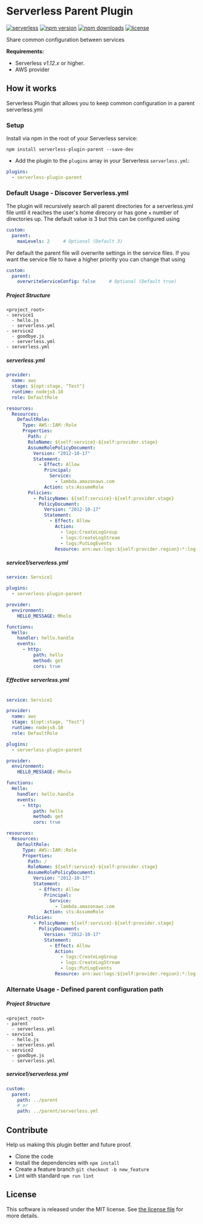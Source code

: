 Serverless Parent Plugin 
==========================
[![serverless](http://public.serverless.com/badges/v3.svg)](http://www.serverless.com)
[![npm version](https://badge.fury.io/js/serverless-plugin-parent.svg)](https://badge.fury.io/js/serverless-plugin-parent)
[![npm downloads](https://img.shields.io/npm/dm/serverless-plugin-parent.svg)](https://www.npmjs.com/package/serverless-plugin-parent)
[![license](https://img.shields.io/npm/l/serverless-plugin-parent.svg)](https://raw.githubusercontent.com/aronim/serverless-plugin-parent/master/LICENSE)

Share common configuration between services

**Requirements:**
* Serverless *v1.12.x* or higher.
* AWS provider

## How it works

Serverless Plugin that allows you to keep common configuration in a parent serverless.yml  

### Setup

 Install via npm in the root of your Serverless service:
```
npm install serverless-plugin-parent --save-dev
```

* Add the plugin to the `plugins` array in your Serverless `serverless.yml`:

```yml
plugins:
  - serverless-plugin-parent
```

### Default Usage - Discover Serverless.yml
The plugin will recursively search all parent directories for a serverless.yml file until it reaches the user's 
home direcory or has gone `x` number of directories up. The default value is 3 but this can be configured using
```yaml
custom:
  parent:
    maxLevels: 2     # Optional (Default 3)
```  

Per default the parent file will overwrite settings in the service files. If you want the service file to have a
higher priority you can change that using
```yaml
custom:
  parent:
    overwriteServiceConfig: false     # Optional (Default true)
```  

##### Project Structure

```
<project_root>
- service1
  - hello.js
  - serverless.yml
- service2
  - goodbye.js
  - serverless.yml
- serverless.yml

```
##### serverless.yml
```yaml
provider:
  name: aws
  stage: ${opt:stage, "Test"}
  runtime: nodejs8.10
  role: DefaultRole

resources:
  Resources:
    DefaultRole:
      Type: AWS::IAM::Role
      Properties:
        Path: /
        RoleName: ${self:service}-${self:provider.stage}
        AssumeRolePolicyDocument:
          Version: "2012-10-17"
          Statement:
            - Effect: Allow
              Principal:
                Service:
                  - lambda.amazonaws.com
              Action: sts:AssumeRole
        Policies:
          - PolicyName: ${self:service}-${self:provider.stage}
            PolicyDocument:
              Version: "2012-10-17"
              Statement:
                - Effect: Allow
                  Action:
                    - logs:CreateLogGroup
                    - logs:CreateLogStream
                    - logs:PutLogEvents
                  Resource: arn:aws:logs:${self:provider.region}:*:log-group:/aws/lambda/*:*:*
```

##### service1/serverless.yml
```yaml
service: Service1

plugins:
  - serverless-plugin-parent

provider:
  environment:
    HELLO_MESSAGE: Mholo

functions:
  Hello:
    handler: hello.handle
    events:
      - http:
          path: hello
          method: get
          cors: true
```

##### Effective serverless.yml
```yaml

service: Service1

provider:
  name: aws
  stage: ${opt:stage, "Test"}
  runtime: nodejs8.10
  role: DefaultRole

plugins:
  - serverless-plugin-parent

provider:
  environment:
    HELLO_MESSAGE: Mholo

functions:
  Hello:
    handler: hello.handle
    events:
      - http:
          path: hello
          method: get
          cors: true

resources:
  Resources:
    DefaultRole:
      Type: AWS::IAM::Role
      Properties:
        Path: /
        RoleName: ${self:service}-${self:provider.stage}
        AssumeRolePolicyDocument:
          Version: "2012-10-17"
          Statement:
            - Effect: Allow
              Principal:
                Service:
                  - lambda.amazonaws.com
              Action: sts:AssumeRole
        Policies:
          - PolicyName: ${self:service}-${self:provider.stage}
            PolicyDocument:
              Version: "2012-10-17"
              Statement:
                - Effect: Allow
                  Action:
                    - logs:CreateLogGroup
                    - logs:CreateLogStream
                    - logs:PutLogEvents
                  Resource: arn:aws:logs:${self:provider.region}:*:log-group:/aws/lambda/*:*:*
```

### Alternate Usage - Defined parent configuration path 

##### Project Structure

```
<project_root>
- parent
  - serverless.yml
- service1
  - hello.js
  - serverless.yml
- service2
  - goodbye.js
  - serverless.yml
```

##### service1/serverless.yml
```yaml
custom:
  parent:
    path: ../parent
    # or 
    path: ../parent/serverless.yml
```

## Contribute

Help us making this plugin better and future proof.

* Clone the code
* Install the dependencies with `npm install`
* Create a feature branch `git checkout -b new_feature`
* Lint with standard `npm run lint`

## License

This software is released under the MIT license. See [the license file](LICENSE) for more details.
